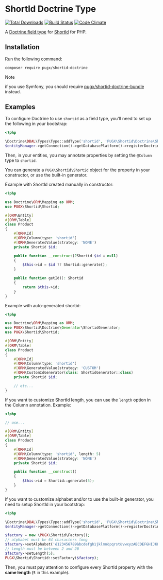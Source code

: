 # ShortId Doctrine Type

[![Total Downloads](https://poser.pugx.org/pugx/shortid-doctrine/downloads.png)](https://packagist.org/packages/pugx/shortid-doctrine)
[![Build Status](https://github.com/PUGX/shortid-doctrine/workflows/build/badge.svg)](https://github.com/PUGX/shortid-doctrine/actions)
[![Code Climate](https://codeclimate.com/github/PUGX/shortid-doctrine/badges/gpa.svg)](https://codeclimate.com/github/PUGX/shortid-doctrine)

A [Doctrine field type](https://www.doctrine-project.org/projects/doctrine-dbal/en/latest/reference/types.html) for
[ShortId](https://github.com/pugx/shortid-php) for PHP.

## Installation

Run the following command:

```bash
composer require pugx/shortid-doctrine
```
> [!NOTE]  
> if you use Symfony, you should require [pugx/shortid-doctrine-bundle](https://github.com/PUGX/shortid-doctrine-bundle) instead. 

## Examples

To configure Doctrine to use `shortid` as a field type, you'll need to set up
the following in your bootstrap:

``` php
<?php

\Doctrine\DBAL\Types\Type::addType('shortid', 'PUGX\Shortid\Doctrine\ShortidType');
$entityManager->getConnection()->getDatabasePlatform()->registerDoctrineTypeMapping('shortid', 'shortid');
```

Then, in your entities, you may annotate properties by setting the `@Column`
type to `shortid`.

You can generate a `PUGX\Shortid\Shortid` object for the property in your constructor, or
use the built-in generator.

Example with ShortId created manually in constructor:

``` php
<?php

use Doctrine\ORM\Mapping as ORM;
use PUGX\Shortid\Shortid;

#[ORM\Entity]
#[ORM\Table]
class Product
{
    #[ORM\Id]
    #[ORM\Column(type: 'shortid')
    #[ORM\GeneratedValue(strategy: 'NONE')
    private Shortid $id;

    public function __construct(?Shortid $id = null)
    {
        $this->id = $id ?? Shortid::generate();
    }

    public function getId(): Shortid
    {
        return $this->id;
    }
}
```

Example with auto-generated shortid:

``` php
<?php

use Doctrine\ORM\Mapping as ORM;
use PUGX\Shortid\Doctrine\Generator\ShortidGenerator;
use PUGX\Shortid\Shortid;

#[ORM\Entity]
#[ORM\Table]
class Product
{
    #[ORM\Id]
    #[ORM\Column(type: 'shortid')
    #[ORM\GeneratedValue(strategy: 'CUSTOM')
    #[ORM\CustomIdGenerator(class: ShortidGenerator::class)
    private Shortid $id;

    // etc...
}
```

If you want to customize ShortId length, you can use the `length` option in the Column annotation. Example:

``` php
<?php

// use...

#[ORM\Entity]
#[ORM\Table]
class Product
{
    #[ORM\Id]
    #[ORM\Column(type: 'shortid', length: 5)
    #[ORM\GeneratedValue(strategy: 'NONE')
    private Shortid $id;

    public function __construct()
    {
        $this->id = Shortid::generate(5);
    }
}
```

If you want to customize alphabet and/or to use the built-in generator, you need to setup ShortId in your bootstrap:

``` php
<?php

\Doctrine\DBAL\Types\Type::addType('shortid', 'PUGX\Shortid\Doctrine\ShortidType');
$entityManager->getConnection()->getDatabasePlatform()->registerDoctrineTypeMapping('shortid', 'shortid');

$factory = new \PUGX\Shortid\Factory();
// alphabet must be 64 characters long
$factory->setAlphabet('é123456789àbcdefghìjklmnòpqrstùvwxyzABCDEFGHIJKLMNOPQRSTUVWX.!@|');
// length must be between 2 and 20
$factory->setLength(5);
PUGX\Shortid\Shortid::setFactory($factory);
```

Then, you must pay attention to configure every ShortId property with the **same length** (`5` in this example).

